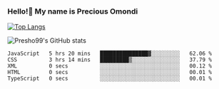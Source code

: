 ### Hello!👋 My name is Precious Omondi 

[![Top Langs](https://github-readme-stats.vercel.app/api/top-langs/?username=Presho99&langs_count=8&theme=dark)](https://github.com/Presho99/github-readme-stats)

![Presho99's GitHub stats](https://github-readme-stats.vercel.app/api?username=Presho99&show_icons=true&theme=dark)

<!--START_SECTION:waka-->

```text
JavaScript   5 hrs 20 mins   ███████████████▓░░░░░░░░░   62.06 %
CSS          3 hrs 14 mins   █████████▒░░░░░░░░░░░░░░░   37.79 %
XML          0 secs          ░░░░░░░░░░░░░░░░░░░░░░░░░   00.12 %
HTML         0 secs          ░░░░░░░░░░░░░░░░░░░░░░░░░   00.01 %
TypeScript   0 secs          ░░░░░░░░░░░░░░░░░░░░░░░░░   00.01 %
```

<!--END_SECTION:waka-->

